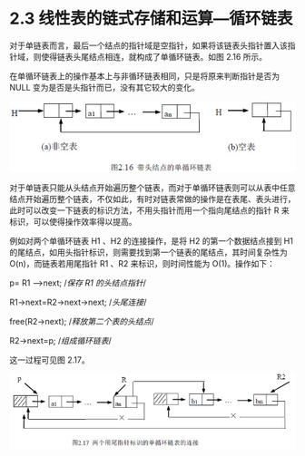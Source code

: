 # 2.3 线性表的链式存储和运算—循环链表

对于单链表而言，最后一个结点的指针域是空指针，如果将该链表头指针置入该指针域，则使得链表头尾结点相连，就构成了单循环链表。如图 2.16 所示。

在单循环链表上的操作基本上与非循环链表相同，只是将原来判断指针是否为 NULL 变为是否是头指针而已，没有其它较大的变化。

![](img/be8c0ef08df40bcc9703d96482021118.jpg)

对于单链表只能从头结点开始遍历整个链表，而对于单循环链表则可以从表中任意结点开始遍历整个链表，不仅如此，有时对链表常做的操作是在表尾、表头进行，此时可以改变一下链表的标识方法，不用头指针而用一个指向尾结点的指针 R 来标识，可以使得操作效率得以提高。

例如对两个单循环链表 H1 、H2 的连接操作，是将 H2 的第一个数据结点接到 H1 的尾结点，如用头指针标识，则需要找到第一个链表的尾结点，其时间复杂性为 O(n)，而链表若用尾指针 R1 、R2 来标识，则时间性能为 O(1)。操作如下：

p= R1 –>next; /*保存 R1 的头结点指针*/

R1->next=R2->next->next; /*头尾连接*/

free(R2->next); /*释放第二个表的头结点*/

R2->next=p; /*组成循环链表*/

这一过程可见图 2.17。

![](img/aadf61afc2cb47f75b489cbf96f372fc.jpg)